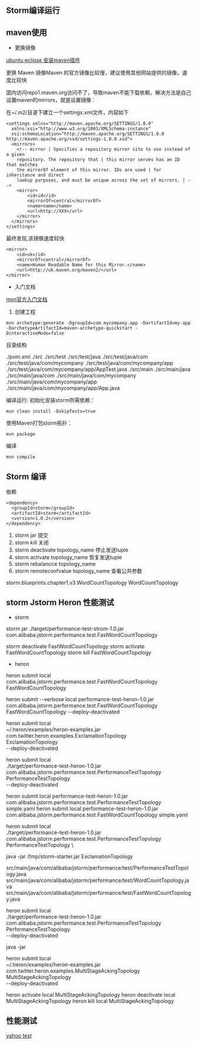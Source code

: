 ## Storm编译运行

## maven使用

- 更换镜像

[ubuntu eclipse 安装maven插件](http://askubuntu.com/questions/141204/what-is-the-correct-way-to-install-maven-and-eclipse)


更换 Maven 镜像Maven 的官方镜像比较慢，建议使用其他网站提供的镜像，速度比较快

国内访问repo1.maven.org访问不了，导致maven不能下载依赖，解决方法是自己设置maven的mirrors，就是设置镜像：

在~/.m2/目录下建立一个settings.xml文件，内容如下

```
<settings xmlns="http://maven.apache.org/SETTINGS/1.0.0"  
  xmlns:xsi="http://www.w3.org/2001/XMLSchema-instance"  
  xsi:schemaLocation="http://maven.apache.org/SETTINGS/1.0.0 http://maven.apache.org/xsd/settings-1.0.0.xsd">  
  <mirrors>
  	<!-- mirror | Specifies a repository mirror site to use instead of a given 
  	repository. The repository that | this mirror serves has an ID that matches 
  	the mirrorOf element of this mirror. IDs are used | for inheritance and direct 
  	lookup purposes, and must be unique across the set of mirrors. | -->
  	<mirror>
	  	<id>id</id>
	  	<mirrorOf>central</mirrorOf>
	  	<name>name</name>
	  	<url>http://XXX</url>
  	</mirror>
  </mirrors>
</settings>
```

最终发现,该镜像速度较快
```
<mirror>  
    <id>uk</id>  
    <mirrorOf>central</mirrorOf>  
    <name>Human Readable Name for this Mirror.</name>  
    <url>http://uk.maven.org/maven2/</url>  
</mirror>
```

- 入门文档

[mvn官方入门文档](http://maven.apache.org/guides/getting-started/maven-in-five-minutes.html)

1. 创建工程

```
mvn archetype:generate -DgroupId=com.mycompany.app -DartifactId=my-app -DarchetypeArtifactId=maven-archetype-quickstart -DinteractiveMode=false
```

目录结构

  ./pom.xml
  ./src
  ./src/test
  ./src/test/java
  ./src/test/java/com
  ./src/test/java/com/mycompany
  ./src/test/java/com/mycompany/app
  ./src/test/java/com/mycompany/app/AppTest.java
  ./src/main
  ./src/main/java
  ./src/main/java/com
  ./src/main/java/com/mycompany
  ./src/main/java/com/mycompany/app
  ./src/main/java/com/mycompany/app/App.java


编译运行:
初始化安装storm所需依赖：
``` 
mvn clean install -DskipTests=true
```

使用Maven打包storm拓扑：
```
mvn package
```
编译
```
mvn compile
```

## Storm 编译

依赖
```
<dependency>
  <groupId>storm</groupId>
  <artifactId>storm</artifactId>
  <version>1.0.2</version>
</dependency>
```

1. storm jar 提交
1. storm kill 关闭
1. storm deactivate topology_name  停止发送tuple
1. storm activate topology_name    恢复发送tuple
1. storm rebalancce topology_name  
1. storm remoteconfvalue topology_name  查看公共参数




storm.blueprints.chapter1.v3.WordCountTopology  WordCountTopology


## storm Jstorm  Heron 性能测试

- storm

storm jar  ./target/performance-test-strom-1.0.jar   com.alibaba.jstorm.performance.test.FastWordCountTopology


storm deactivate  FastWordCountTopology
storm activate FastWordCountTopology
storm kill FastWordCountTopology

- heron

heron submit local com.alibaba.jstorm.performance.test.FastWordCountTopology FastWordCountTopology

heron submit --verbose local performance-test-heron-1.0.jar com.alibaba.jstorm.performance.test.FastWordCountTopology  FastWordCountTopology  --deploy-deactivated

heron submit local \
~/.heron/examples/heron-examples.jar \
com.twitter.heron.examples.ExclamationTopology \
ExclamationTopology \
--deploy-deactivated



heron submit local  \
./target/performance-test-heron-1.0.jar  \
com.alibaba.jstorm.performance.test.PerformanceTestTopology  \
PerformanceTestTopology  \
--deploy-deactivated


heron submit local performance-test-heron-1.0.jar com.alibaba.jstorm.performance.test.PerformanceTestTopology simple.yaml
heron submit local performance-test-heron-1.0.jar com.alibaba.jstorm.performance.test.FastWordCountTopology simple.yaml 


heron submit local  \
./target/performance-test-heron-1.0.jar  \
com.alibaba.jstorm.performance.test.PerformanceTestTopology  \
PerformanceTestTopology  \


java -jar /tmp/storm-starter.jar ExclamationTopology


src/main/java/com/alibaba/jstorm/performance/test/PerformanceTestTopology.java
src/main/java/com/alibaba/jstorm/performance/test/WordCountTopology.java
src/main/java/com/alibaba/jstorm/performance/test/FastWordCountTopology.java


heron submit local  \
./target/performance-test-heron-1.0.jar  \
com.alibaba.jstorm.performance.test.PerformanceTestTopology  \
PerformanceTestTopology  \
--deploy-deactivated

java -jar 


 heron submit local \
~/.heron/examples/heron-examples.jar \
com.twitter.heron.examples.MultiStageAckingTopology \
MultiStageAckingTopology \
--deploy-deactivated


heron activate local MultiStageAckingTopology
heron deactivate local MultiStageAckingTopology
heron kill local MultiStageAckingTopology

## 性能测试

[yahoo test](https://github.com/yahoo/storm-perf-test/)